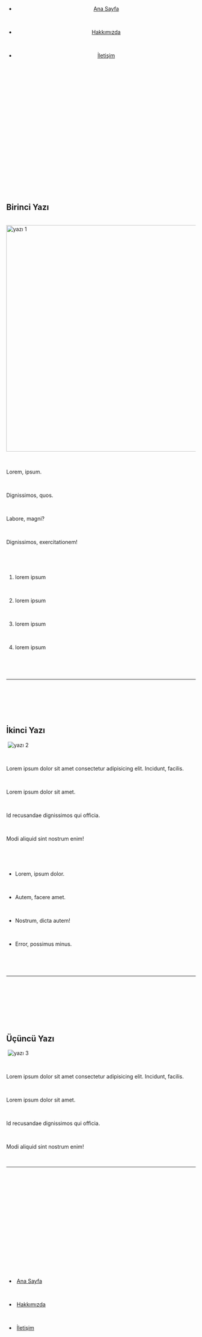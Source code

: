 <!DOCTYPE html>

<html lang="tr">

<head>

​    <meta charset="UTF-8">

​    <meta http-equiv="X-UA-Compatible" content="IE=edge">

​    <meta name="viewport" content="width=device-width, initial-scale=1.0">

<title>Kodluyoruz</title>

</head>

<body>

​    <!--Navbar-Start-->

​    <header>

​        <nav>

​            <ul>

​                <li>

​                    <a href="index.html">Ana Sayfa</a>

​                </li> <li>

​                    <a href="about-us.html">Hakkımızda</a>

​                </li> <li>

​                    <a href="contact.html">İletişim</a>

​                </li>

​            </ul>

​        </nav>

​    </header>

​    <!--Navbar-End-->

​    <!--Conted-Start-->

​    <section>

​        <!--Articles-Start-->

​        <article>

​        <h2>Birinci Yazı</h2>

​        <img src="img/laptop.jpg" width="600" alt="yazı 1">

​        <p>Lorem, ipsum.</p>

​        <p>Dignissimos, quos.</p>

​        <p>Labore, magni?</p>

​        <p>Dignissimos, exercitationem!</p>

​        <ol>

​            <li>lorem ipsum </li>

​            <li>lorem ipsum </li>

​            <li>lorem ipsum </li>

​            <li>lorem ipsum </li>

​        </ol>

​        <hr>

​    </article>

​        <article>

​            <h2>İkinci Yazı</h2>

​            <img src="https://picsum.photos/id/27/600/300" alt="yazı 2">

​            <p>Lorem ipsum dolor sit amet consectetur adipisicing elit. Incidunt, facilis.</p>

​            <p>Lorem ipsum dolor sit amet.</p>

​            <p>Id recusandae dignissimos qui officia.</p>

​            <p>Modi aliquid sint nostrum enim!</p>

​            <ul>

​                <li>Lorem, ipsum dolor.</li>

​                <li>Autem, facere amet.</li>

​                <li>Nostrum, dicta autem!</li>

​                <li>Error, possimus minus.</li>

​            </ul>

​            <hr>

​        </article>

​      

​    <article>

​        <h2>Üçüncü Yazı</h2>

​        <img src="https://picsum.photos/id/217/600/300" alt="yazı 3">

​        <p>Lorem ipsum dolor sit amet consectetur adipisicing elit. Incidunt, facilis.</p>

​        <p>Lorem ipsum dolor sit amet.</p>

​        <p>Id recusandae dignissimos qui officia.</p>

​        <p>Modi aliquid sint nostrum enim!</p>

​        <hr>

​    </article>

​      <!--Articles-End--->

​    </section>

​    <!--Conted-End-->

​     <!--Footer -Start-->

​    <footer>

​        <nav>

​            <ul>

​                <li>

​                    <a href="index.html">Ana Sayfa</a>

​                </li> <li>

​                    <a href="about-us.html">Hakkımızda</a>

​                </li> <li>

​                    <a href="contact.html">İletişim</a>

​                </li>

​            </ul>

​        </nav>

​    </footer>

 

​    <!--Footer -End-->

</body>

</html>